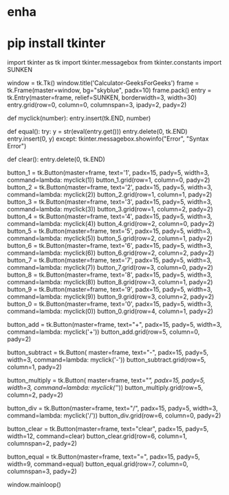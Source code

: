 # enha
# pip install tkinter
import tkinter as tk
import tkinter.messagebox
from tkinter.constants import SUNKEN
 
window = tk.Tk()
window.title('Calculator-GeeksForGeeks')
frame = tk.Frame(master=window, bg="skyblue", padx=10)
frame.pack()
entry = tk.Entry(master=frame, relief=SUNKEN, borderwidth=3, width=30)
entry.grid(row=0, column=0, columnspan=3, ipady=2, pady=2)
 
 
def myclick(number):
    entry.insert(tk.END, number)
 
 
def equal():
    try:
        y = str(eval(entry.get()))
        entry.delete(0, tk.END)
        entry.insert(0, y)
    except:
        tkinter.messagebox.showinfo("Error", "Syntax Error")
 
 
def clear():
    entry.delete(0, tk.END)
 
 
button_1 = tk.Button(master=frame, text='1', padx=15,
                     pady=5, width=3, command=lambda: myclick(1))
button_1.grid(row=1, column=0, pady=2)
button_2 = tk.Button(master=frame, text='2', padx=15,
                     pady=5, width=3, command=lambda: myclick(2))
button_2.grid(row=1, column=1, pady=2)
button_3 = tk.Button(master=frame, text='3', padx=15,
                     pady=5, width=3, command=lambda: myclick(3))
button_3.grid(row=1, column=2, pady=2)
button_4 = tk.Button(master=frame, text='4', padx=15,
                     pady=5, width=3, command=lambda: myclick(4))
button_4.grid(row=2, column=0, pady=2)
button_5 = tk.Button(master=frame, text='5', padx=15,
                     pady=5, width=3, command=lambda: myclick(5))
button_5.grid(row=2, column=1, pady=2)
button_6 = tk.Button(master=frame, text='6', padx=15,
                     pady=5, width=3, command=lambda: myclick(6))
button_6.grid(row=2, column=2, pady=2)
button_7 = tk.Button(master=frame, text='7', padx=15,
                     pady=5, width=3, command=lambda: myclick(7))
button_7.grid(row=3, column=0, pady=2)
button_8 = tk.Button(master=frame, text='8', padx=15,
                     pady=5, width=3, command=lambda: myclick(8))
button_8.grid(row=3, column=1, pady=2)
button_9 = tk.Button(master=frame, text='9', padx=15,
                     pady=5, width=3, command=lambda: myclick(9))
button_9.grid(row=3, column=2, pady=2)
button_0 = tk.Button(master=frame, text='0', padx=15,
                     pady=5, width=3, command=lambda: myclick(0))
button_0.grid(row=4, column=1, pady=2)
 
button_add = tk.Button(master=frame, text="+", padx=15,
                       pady=5, width=3, command=lambda: myclick('+'))
button_add.grid(row=5, column=0, pady=2)
 
button_subtract = tk.Button(
    master=frame, text="-", padx=15, pady=5, width=3, command=lambda: myclick('-'))
button_subtract.grid(row=5, column=1, pady=2)
 
button_multiply = tk.Button(
    master=frame, text="*", padx=15, pady=5, width=3, command=lambda: myclick('*'))
button_multiply.grid(row=5, column=2, pady=2)
 
button_div = tk.Button(master=frame, text="/", padx=15,
                       pady=5, width=3, command=lambda: myclick('/'))
button_div.grid(row=6, column=0, pady=2)
 
button_clear = tk.Button(master=frame, text="clear",
                         padx=15, pady=5, width=12, command=clear)
button_clear.grid(row=6, column=1, columnspan=2, pady=2)
 
button_equal = tk.Button(master=frame, text="=", padx=15,
                         pady=5, width=9, command=equal)
button_equal.grid(row=7, column=0, columnspan=3, pady=2)
 
window.mainloop()
